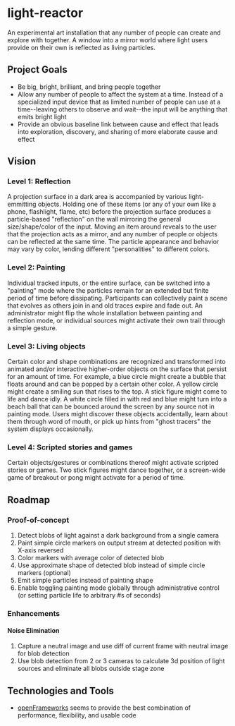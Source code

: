 # light-reactor

An experimental art installation that any number of people can create and explore with together. A window into a mirror world where light users provide on their own is reflected as living particles.

## Project Goals

- Be big, bright, brilliant, and bring people together
- Allow any number of people to affect the system at a time. Instead of a specialized input device that as limited number of people can use at a time--leaving others to observe and wait--the input will be anything that emits bright light
- Provide an obvious baseline link between cause and effect that leads into exploration, discovery, and sharing of more elaborate cause and effect

## Vision

### Level 1: Reflection

A projection surface in a dark area is accompanied by various light-emmitting objects. Holding one of these items (or any of your own like a phone, flashlight, flame, etc) before the projection surface produces a particle-based "reflection" on the wall mirroring the general size/shape/color of the input. Moving an item around reveals to the user that the projection acts as a mirror, and any number of people or objects can be reflected at the same time. The particle appearance and behavior may vary by color, lending different "personalities" to different colors.

### Level 2: Painting

Individual tracked inputs, or the entire surface, can be switched into a "painting" mode where the particles remain for an extended but finite period of time before dissipating. Participants can collectively paint a scene that evolves as others join in and old traces expire and fade out. An administrator might flip the whole installation between painting and reflection mode, or individual sources might activate their own trail through a simple gesture.

### Level 3: Living objects

Certain color and shape combinations are recognized and transformed into animated and/or interactive higher-order objects on the surface that persist for an amount of time. For example, a blue circle might create a bubble that floats around and can be popped by a certain other color. A yellow circle might create a smiling sun that rises to the top. A stick figure might come to life and dance idly. A white circle filled in with red and blue might turn into a beach ball that can be bounced around the screen by any source not in painting mode. Users might discover these objects accidentally, learn about them through word of mouth, or pick up hints from "ghost tracers" the system displays occasionally.

### Level 4: Scripted stories and games

Certain objects/gestures or combinations thereof might activate scripted stories or games. Two stick figures might dance together, or a screen-wide game of breakout or pong might activate for a period of time.


## Roadmap

### Proof-of-concept

1. Detect blobs of light against a dark background from a single camera
2. Paint simple circle markers on output stream at detected position with X-axis reversed
3. Color markers with average color of detected blob
4. Use approximate shape of detected blob instead of simple circle markers (optional)
5. Emit simple particles instead of painting shape
6. Enable toggling painting mode globally through administrative control (or setting particle life to arbitrary #s of seconds)

### Enhancements

#### Noise Elimination

1. Capture a neutral image and use diff of current frame with neutral image for blob detection
2. Use blob detection from 2 or 3 cameras to calculate 3d position of light sources and eliminate all blobs outside stage zone


## Technologies and Tools

- [openFrameworks](http://openframeworks.cc/) seems to provide the best combination of performance, flexibility, and usable code
